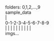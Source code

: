 folders: 0,1,2,...,9 <br>
sample_data <br>
| <br>
0-1-2-3-4-5-6-7-8-9 <br>
| | | | | | | | | | <br>
imgs...
